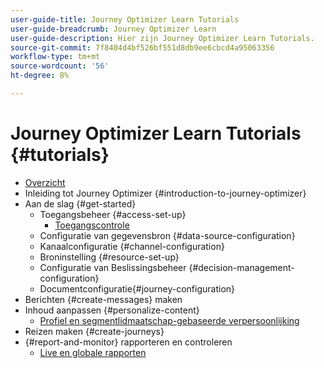 ```yaml
---
user-guide-title: Journey Optimizer Learn Tutorials
user-guide-breadcrumb: Journey Optimizer Learn
user-guide-description: Hier zijn Journey Optimizer Learn Tutorials.
source-git-commit: 7f8404d4bf526bf551d8db9ee6cbcd4a95063356
workflow-type: tm+mt
source-wordcount: '56'
ht-degree: 8%

---
```



# Journey Optimizer Learn Tutorials {#tutorials}

+ [Overzicht](/help/overview.md)
+ Inleiding tot Journey Optimizer {#introduction-to-journey-optimizer}
+ Aan de slag {#get-started}
   + Toegangsbeheer {#access-set-up}
      + [Toegangscontrole](/help/set-up-access/access-management.md)
   + Configuratie van gegevensbron {#data-source-configuration}
   + Kanaalconfiguratie {#channel-configuration}
   + Broninstelling {#resource-set-up}
   + Configuratie van Beslissingsbeheer {#decision-management-configuration}
   + Documentconfiguratie{#journey-configuration}
+ Berichten {#create-messages} maken
+ Inhoud aanpassen {#personalize-content}
   + [Profiel en segmentlidmaatschap-gebaseerde verpersoonlijking](/help/personalize-content/profile-and-segment-membership-based-personalization.md)
+ Reizen maken {#create-journeys}
+ {#report-and-monitor} rapporteren en controleren
   + [Live en globale rapporten](/help/report-and-monitor/live-and-global-reports.md)
